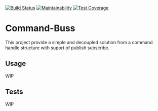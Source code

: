 [![Build Status](https://travis-ci.org/gustavobeavis/command-bus-ts.svg?branch=master)](https://travis-ci.org/gustavobeavis/command-bus-ts)
[![Maintainability](https://api.codeclimate.com/v1/badges/2fc792e1aae6bb747f94/maintainability)](https://codeclimate.com/github/gustavobeavis/command-bus-ts/maintainability)
[![Test Coverage](https://api.codeclimate.com/v1/badges/2fc792e1aae6bb747f94/test_coverage)](https://codeclimate.com/github/gustavobeavis/command-bus-ts/test_coverage)

# Command-Buss

This project provide a simple and decoupled solution from a command handle structure with suport of publish subscribe.

## Usage
WIP


## Tests
WIP

